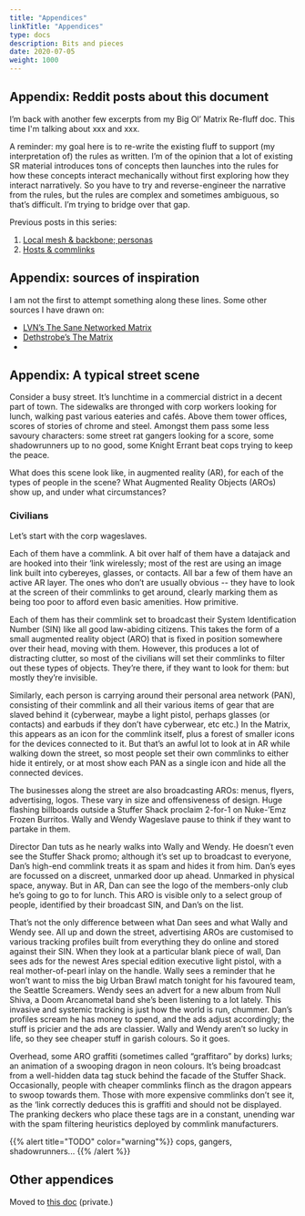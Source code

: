 ```yaml
---
title: "Appendices"
linkTitle: "Appendices"
type: docs
description: Bits and pieces
date: 2020-07-05
weight: 1000
---
```

## Appendix: Reddit posts about this document

I’m back with another few excerpts from my Big Ol’ Matrix Re-fluff doc. This time I'm talking about xxx and xxx.

A reminder: my goal here is to re-write the existing fluff to support (my interpretation of) the rules as written. I’m of the opinion that a lot of existing SR material introduces tons of concepts then launches into the rules for how these concepts interact mechanically without first exploring how they interact narratively. So you have to try and reverse-engineer the narrative from the rules, but the rules are complex and sometimes ambiguous, so that’s difficult. I’m trying to bridge over that gap.

Previous posts in this series:

1. [Local mesh & backbone; personas]([https://www.reddit.com/r/Shadowrun/comments/helqt5/matrix_fluff/](https://www.reddit.com/r/Shadowrun/comments/helqt5/matrix_fluff/))
2. [Hosts & commlinks](https://www.reddit.com/r/Shadowrun/comments/hf3dwz/matrix_refluff_hosts_and_commlinks/)


## Appendix: sources of inspiration

I am not the first to attempt something along these lines. Some other sources I have drawn on:

*   [LVN’s The Sane Networked Matrix](https://old.reddit.com/r/Shadowrun/comments/bwwlvb/the_sane_networked_matrix/)
*   [Dethstrobe’s The Matrix](https://docs.google.com/document/d/18__Y0385UauDbH2KPx-YxmDWu96QQV-OU_O1bppsdas/edit#heading=h.thqp862ye4k5)
*   

## Appendix: A typical street scene

Consider a busy street. It’s lunchtime in a commercial district in a decent part of town. The sidewalks are thronged with corp workers looking for lunch, walking past various eateries and cafés. Above them tower offices, scores of stories of chrome and steel. Amongst them pass some less savoury characters: some street rat gangers looking for a score, some shadowrunners up to no good, some Knight Errant beat cops trying to keep the peace. 

What does this scene look like, in augmented reality (AR), for each of the types of people in the scene? What Augmented Reality Objects (AROs) show up, and under what circumstances?


### Civilians 

Let’s start with the corp wageslaves. 

Each of them have a commlink. A bit over half of them have a datajack and are hooked into their ‘link wirelessly; most of the rest are using an image link built into cybereyes, glasses, or contacts. All bar a few of them have an active AR layer. The ones who don’t are usually obvious -- they have to look at the screen of their commlinks to get around, clearly marking them as being too poor to afford even basic amenities. How primitive. 

Each of them has their commlink set to broadcast their System Identification Number (SIN) like all good law-abiding citizens. This takes the form of a small augmented reality object (ARO) that is fixed in position somewhere over their head, moving with them. However, this produces a lot of distracting clutter, so most of the civilians will set their commlinks to filter out these types of objects. They’re there, if they want to look for them: but mostly they’re invisible. 

Similarly, each person is carrying around their personal area network (PAN), consisting of their commlink and all their various items of gear that are slaved behind it (cyberwear, maybe a light pistol, perhaps glasses (or contacts) and earbuds if they don’t have cyberwear, etc etc.) In the Matrix, this appears as an icon for the commlink itself, plus a forest of smaller icons for the devices connected to it. But that’s an awful lot to look at in AR while walking down the street, so most people set their own commlinks to either hide it entirely, or at most show each PAN as a single icon and hide all the connected devices.

The businesses along the street are also broadcasting AROs: menus, flyers, advertising, logos. These vary in size and offensiveness of design. Huge flashing billboards outside a Stuffer Shack proclaim 2-for-1 on Nuke-’Emz Frozen Burritos. Wally and Wendy Wageslave pause to think if they want to partake in them.

Director Dan tuts as he nearly walks into Wally and Wendy. He doesn’t even see the Stuffer Shack promo; although it’s set up to broadcast to everyone, Dan’s high-end commlink treats it as spam and hides it from him. Dan’s eyes are focussed on a discreet, unmarked door up ahead. Unmarked in physical space, anyway. But in AR, Dan can see the logo of the members-only club he’s going to go to for lunch.  This ARO is visible only to a select group of people, identified by their broadcast SIN, and Dan’s on the list.

That’s not the only difference between what Dan sees and what Wally and Wendy see. All up and down the street, advertising AROs are customised to various tracking profiles built from everything they do online and stored against their SIN. When they look at a particular blank piece of wall, Dan sees ads for the newest Ares special edition executive light pistol, with a real mother-of-pearl inlay on the handle. Wally sees a reminder that he won’t want to miss the big Urban Brawl match tonight for his favoured team, the Seattle Screamers. Wendy sees an advert for a new album from Null Shiva, a Doom Arcanometal band she’s been listening to a lot lately. This invasive and systemic tracking is just how the world is run, chummer. Dan’s profiles scream he has money to spend, and the ads adjust accordingly; the stuff is pricier and the ads are classier. Wally and Wendy aren’t so lucky in life, so they see cheaper stuff in garish colours. So it goes.

Overhead, some ARO graffiti (sometimes called “graffitaro” by dorks) lurks; an animation of a swooping dragon in neon colours. It’s being broadcast from a well-hidden data tag stuck behind the facade of the Stuffer Shack. Occasionally, people with cheaper commlinks flinch as the dragon appears to swoop towards them. Those with more expensive commlinks don’t see it, as the ‘link correctly deduces this is graffiti and should not be displayed. The pranking deckers who place these tags are in a constant, unending war with the spam filtering heuristics deployed by commlink manufacturers. 

{{% alert title="TODO" color="warning"%}}
cops, gangers, shadowrunners...
{{% /alert %}}

## Other appendices

Moved to [this doc](https://docs.google.com/document/d/1M8aJSLXBdzviLi_owBaZar1o4-hVrvb8mkQQs2jjqG4) (private.)

